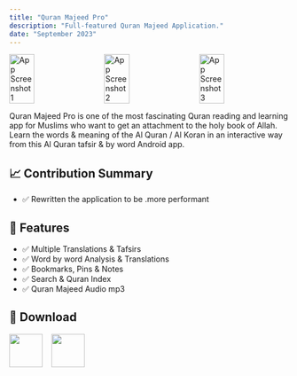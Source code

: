 ```yaml
---
title: "Quran Majeed Pro"
description: "Full-featured Quran Majeed Application."
date: "September 2023"
---
```


<div style="display: flex; justify-content: space-between;">
    <img src="https://play-lh.googleusercontent.com/ta8SZ0LA0YhlI9XD50x5-foQp-6EDGfyKioWDpamVsLnhCLJOBZdCfXaM_XkQ-ySO6Y=w5120-h2880-rw" alt="App Screenshot 1" style="width: 30%; margin-right: 10px;" />
    <img src="https://play-lh.googleusercontent.com/S8q1pY_IXqnXMBw7AoPPaSk3-y5pgvMJ4nvL5YP-3L12MUS2M1otHTXnumiso15gN3Yk=w5120-h2880-rw" alt="App Screenshot 2" style="width: 30%; margin-right: 10px;" />
    <img src="https://play-lh.googleusercontent.com/nwlv7OELFYgFqflMo4pOilLHaBXxmFihNfFW0qarO6EPL-B68eL5jDPee9orQ159tZc=w5120-h2880-rw" alt="App Screenshot 3" style="width: 30%; margin-right: 10px;" />
</div>

Quran Majeed Pro is one of the most fascinating Quran reading and learning app for Muslims who want to get an attachment to the holy book of Allah. Learn the words & meaning of the Al Quran / Al Koran in an interactive way from this Al Quran tafsir & by word Android app.

## 📈 Contribution Summary

- ✅ Rewritten the application to be .more performant

## 🚀 Features

- ✅ Multiple Translations & Tafsirs
- ✅ Word by word Analysis & Translations
- ✅ Bookmarks, Pins & Notes
- ✅ Search & Quran Index
- ✅ Quran Majeed Audio mp3

## 📲 Download

[<img src="https://upload.wikimedia.org/wikipedia/commons/thumb/7/78/Google_Play_Store_badge_EN.svg/240px-Google_Play_Store_badge_EN.svg.png" height="60">](https://play.google.com/store/apps/details?id=com.ihadis.quranpro&hl=en)
&nbsp;&nbsp;
[<img src="https://upload.wikimedia.org/wikipedia/commons/thumb/3/3c/Download_on_the_App_Store_Badge.svg/240px-Download_on_the_App_Store_Badge.svg.png" height="60">](https://apps.apple.com/us/app/quran-majeed-pro/id1610165189)
